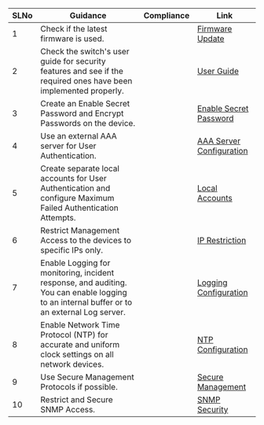 

| SLNo | Guidance                                                                                                          | Compliance | Link                                      |
|------|-------------------------------------------------------------------------------------------------------------------|------------|-------------------------------------------|
| 1    | Check if the latest firmware is used.                                                                            |            | [Firmware Update](#https://facebook.com)                     |
| 2    | Check the switch's user guide for security features and see if the required ones have been implemented properly. |            | [User Guide](#)                          |
| 3    | Create an Enable Secret Password and Encrypt Passwords on the device.                                           |            | [Enable Secret Password](#)              |
| 4    | Use an external AAA server for User Authentication.                                                              |            | [AAA Server Configuration](#)            |
| 5    | Create separate local accounts for User Authentication and configure Maximum Failed Authentication Attempts.      |            | [Local Accounts](#)                       |
| 6    | Restrict Management Access to the devices to specific IPs only.                                                 |            | [IP Restriction](#)                       |
| 7    | Enable Logging for monitoring, incident response, and auditing. You can enable logging to an internal buffer or to an external Log server. |            | [Logging Configuration](#)                |
| 8    | Enable Network Time Protocol (NTP) for accurate and uniform clock settings on all network devices.              |            | [NTP Configuration](#)                    |
| 9    | Use Secure Management Protocols if possible.                                                                     |            | [Secure Management](#)                    |
| 10   | Restrict and Secure SNMP Access.                                                                                 |            | [SNMP Security](#)                        |

